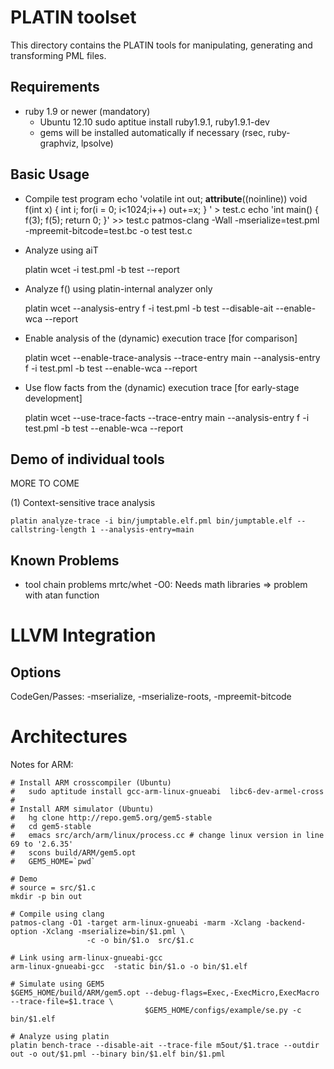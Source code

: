 PLATIN toolset
==============

This directory contains the PLATIN tools for manipulating, generating
and transforming PML files.

Requirements
------------

* ruby 1.9 or newer (mandatory)
  - Ubuntu 12.10
    sudo aptitue install ruby1.9.1, ruby1.9.1-dev
  - gems will be installed automatically if necessary (rsec, ruby-graphviz, lpsolve)


Basic Usage
-----------

* Compile test program
    echo 'volatile int out; __attribute__((noinline)) void f(int x) { int i; for(i = 0; i<1024;i++) out+=x; } ' > test.c
    echo 'int main() { f(3); f(5); return 0; }' >> test.c
    patmos-clang -Wall -mserialize=test.pml -mpreemit-bitcode=test.bc -o test test.c

* Analyze using aiT

    platin wcet -i test.pml -b test --report

* Analyze f() using platin-internal analyzer only

    platin wcet --analysis-entry f -i test.pml -b test --disable-ait --enable-wca --report

* Enable analysis of the (dynamic) execution trace [for comparison]

    platin wcet --enable-trace-analysis  --trace-entry main --analysis-entry f -i test.pml -b test --enable-wca --report

* Use flow facts from the (dynamic) execution trace [for early-stage development]

    platin wcet --use-trace-facts  --trace-entry main --analysis-entry f -i test.pml -b test --enable-wca --report


Demo of individual tools
------------------------

MORE TO COME

(1) Context-sensitive trace analysis

    platin analyze-trace -i bin/jumptable.elf.pml bin/jumptable.elf --callstring-length 1 --analysis-entry=main


Known Problems
--------------

* tool chain problems
mrtc/whet -O0:      Needs math libraries => problem with atan function


LLVM Integration
================

Options
-------
CodeGen/Passes: -mserialize, -mserialize-roots, -mpreemit-bitcode

Architectures
=============

Notes for ARM:

    # Install ARM crosscompiler (Ubuntu)
    #   sudo aptitude install gcc-arm-linux-gnueabi  libc6-dev-armel-cross
    #
    # Install ARM simulator (Ubuntu)
    #   hg clone http://repo.gem5.org/gem5-stable
    #   cd gem5-stable
    #   emacs src/arch/arm/linux/process.cc # change linux version in line 69 to '2.6.35'
    #   scons build/ARM/gem5.opt
    #   GEM5_HOME=`pwd`

    # Demo
    # source = src/$1.c
    mkdir -p bin out

    # Compile using clang
    patmos-clang -O1 -target arm-linux-gnueabi -marm -Xclang -backend-option -Xclang -mserialize=bin/$1.pml \
                     -c -o bin/$1.o  src/$1.c

    # Link using arm-linux-gnueabi-gcc
    arm-linux-gnueabi-gcc  -static bin/$1.o -o bin/$1.elf

    # Simulate using GEM5
    $GEM5_HOME/build/ARM/gem5.opt --debug-flags=Exec,-ExecMicro,ExecMacro --trace-file=$1.trace \
                                  $GEM5_HOME/configs/example/se.py -c bin/$1.elf

    # Analyze using platin
    platin bench-trace --disable-ait --trace-file m5out/$1.trace --outdir out -o out/$1.pml --binary bin/$1.elf bin/$1.pml
